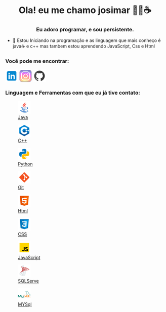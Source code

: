 <h1 align="center">Ola! eu me chamo josimar 👨‍💻☕</h1>
<h3 align="center">Eu adoro programar, e sou persistente.</h3>

- 📖 Estou Iniciando na programação e as linguagem que mais conheço é java☕ e c++ mas tambem estou aprendendo JavaScript, Css e Html

<h3 align="left">Você pode me encontrar:</h3>
<p align="left">
<a href="https://www.linkedin.com/in/josimar-cruz-souza-a669a3218/" target="blank"><img align="center" src="./icon/linkedin.png" alt="Josimar" height="40" width="40" /></a>
<a href="https://www.instagram.com/sir_perseu/?hl=pt-br" target="blank"><img align="center" src="./icon/instagram.png" alt="Josimar" height="40" width="40" /></a>
<a href="https://github.com/perseu120" target="blank"><img align="center" src="./icon/github.png" alt="Josimar" height="40" width="40" /></a>
</p>

<h3 align="left">Linguagem e Ferramentas com que eu já tive contato:</h3>
<p align="left">  
 <a href="https://www.oracle.com/br/java/" target="_blank"> <figure> <img src="./icon/java.png" alt="java" width="40" height="40"/> <figcaption> Java</figcaption> </figure> </a>
 <a href="https://www.cplusplus.com " target="_blank"> <figure> <img src="./icon/c++.png" alt="C++" width="40" height="40"/> <figcaption> C++</figcaption> </figure>  </a>
 <a href="https://docs.python.org/pt-br/3/ " target="_blank"> <figure> <img src="./icon/python.png" alt="Python" width="40" height="40"/> <figcaption> Python</figcaption> </figure>  </a>
 <a href="https://git-scm.com/" target="_blank"> <figure> <img src="./icon/git.png" alt="Git" width="40" height="40"/> <figcaption> Git</figcaption> </figure> </a>
 <a href="https://www.w3.org/html/" target="_blank"> <figure> <img src="./icon/html.png" alt="Html" width="40" height="40"/> <figcaption> Html</figcaption> </figure> </a>
 <a href="https://www.w3schools.com/css/" target="_blank"> <figure> <img src="./icon/css.png" alt="CSS" width="40" height="40"/> <figcaption> CSS</figcaption> </figure> </a>
 <a href="https://developer.mozilla.org/en-US/docs/Web/JavaScript" target="_blank"> <figure> <img src="./icon/js.png" alt="javascript" width="40" height="40"/> <figcaption> JavaScript</figcaption> </figure>  </a>
 <a href="https://docs.microsoft.com/pt-br/sql/?view=sql-server-ver15 " target="_blank"> <figure> <img src="./icon/sqlserver.png" alt="java" width="40" height="40"/> <figcaption> SQLServe</figcaption> </figure>  </a>
 <a href="https://dev.mysql.com/doc/ " target="_blank"> <figure> <img src="./icon/mysql.png" alt="java" width="40" height="40"/> <figcaption> MYSql</figcaption> </figure>  </a>
</p>



<!--
**perseu120/perseu120** is a ✨ _special_ ✨ repository because its `README.md` (this file) appears on your GitHub profile.

Here are some ideas to get you started:

- 🔭 I’m currently working on ...
- 🌱 I’m currently learning ...
- 👯 I’m looking to collaborate on ...
- 🤔 I’m looking for help with ...
- 💬 Ask me about ...
- 📫 How to reach me: ...
- 😄 Pronouns: ...
- ⚡ Fun fact: ...
-->
